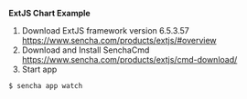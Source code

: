 **ExtJS Chart Example** <br />
1. Download ExtJS framework version 6.5.3.57 https://www.sencha.com/products/extjs/#overview
2. Download and Install SenchaCmd https://www.sencha.com/products/extjs/cmd-download/
3. Start app
```
$ sencha app watch
```
